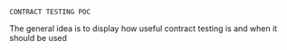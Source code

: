 `CONTRACT TESTING POC`

The general idea is to display how useful contract testing is and when it should be used



